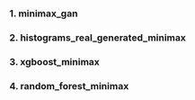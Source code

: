 ### 1. minimax_gan
### 2. histograms_real_generated_minimax
### 3. xgboost_minimax
### 4. random_forest_minimax
